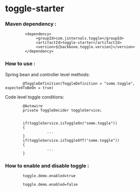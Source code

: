 # toggle-starter

### Maven dependency :

             <dependency>
                  <groupId>com.jinternals.toggle</groupId>
                  <artifactId>toggle-starter</artifactId>
                  <version>${backbone.toggle.version}</version>
             </dependency>

### How to use :

Spring bean and controller level methods:

            @ToggleDefinition(ToggleDefinition = "some.toggle", expectedToBeOn = true)

    
Code level toggle conditions:
    
            @Autowire
            private ToggleDecider toggleService;
    
               
            if(toggleService.isToggleOn("some.toggle"))
            {
                       ...
            }
            if(toggleService.isToggleOff("some.toggle"))
            {
                       ...
            }

### How to enable and disable toggle : 

            toggle.demo.enabled=true
        
            toggle.demo.enabled=false

